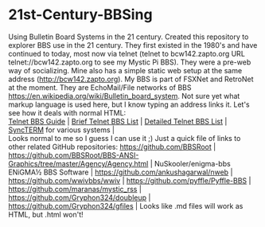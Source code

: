 # 21st-Century-BBSing
Using Bulletin Board Systems in the 21 century.
Created this repository to explorer BBS use in the 21 century. They first existed in the 1980's and have continued to today, most now via telnet (telnet to bcw142.zapto.org URL telnet://bcw142.zapto.org to see my Mystic Pi BBS). They were a pre-web way of socializing. Mine also has a simple static web setup at the same address (http://bcw142.zapto.org). My BBS is part of FSXNet and RetroNet at the moment. They are EchoMail/File networks of BBS https://en.wikipedia.org/wiki/Bulletin_board_system.
Not sure yet what markup language is used here, but I know typing an address links it. Let's see how it deals with normal HTML:
<BR><A HREF=http://telnetbbsguide.com/>Telnet BBS Guide</A> |
<A HREF=http://telnetbbsguide.com/bbs/list/brief>Brief Telnet BBS List</A> |
<A HREF=http://telnetbbsguide.com/bbs/list/detail>Detailed Telnet BBS List</A> | 
<A HREF=http://syncterm.bbsdev.net/>SyncTERM</A> for various systems |
<BR>Looks normal to me so I guess I can use it ;)
Just a quick file of links to other related GitHub repositories:
https://github.com/BBSRoot | https://github.com/BBSRoot/BBS-ANSI-Graphics/tree/master/Agency/Agency.html | NuSkooler/enigma-bbs ENiGMA½ BBS Software | https://github.com/ankushagarwal/nweb | https://github.com/wwivbbs/wwiv | https://github.com/pyffle/Pyffle-BBS | https://github.com/maranas/mystic_rss | https://github.com/Gryphon324/doubleup | https://github.com/Gryphon324/gfiles |
Looks like .md files will work as HTML, but .html won't!
